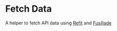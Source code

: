 # Fetch Data
A helper to fetch API data using [Refit](https://github.com/reactiveui/refit) and [Fusillade](https://github.com/reactiveui/fusillade)